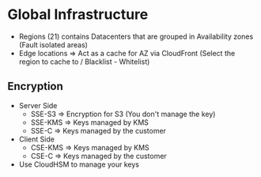 # Global Infrastructure

* Regions (21) contains Datacenters that are grouped in Availability zones (Fault isolated areas)
* Edge locations => Act as a cache for AZ via CloudFront (Select the region to cache to / Blacklist - Whitelist)

## Encryption

* Server Side
  * SSE-S3 => Encryption for S3 (You don't manage the key)
  * SSE-KMS => Keys managed by KMS
  * SSE-C => Keys managed by the customer
* Client Side
  * CSE-KMS => Keys managed by KMS
  * CSE-C => Keys managed by the customer
* Use CloudHSM to manage your keys